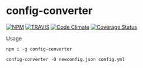 # config-converter

[![NPM](https://img.shields.io/npm/v/config-converter.svg)](https://nodei.co/npm/config-converter)
[![TRAVIS](https://travis-ci.org/perfilyev/config-converter.svg?branch=master)](https://travis-ci.org/perfilyev/config-converter)
[![Code Climate](https://codeclimate.com/github/perfilyev/config-converter/badges/gpa.svg)](https://codeclimate.com/github/perfilyev/config-converter)
[![Coverage Status](https://coveralls.io/repos/github/perfilyev/config-converter/badge.svg?branch=develop)](https://coveralls.io/github/perfilyev/config-converter?branch=develop)  

Usage

```
npm i -g config-converter

config-converter -O newconfig.json config.yml

```
